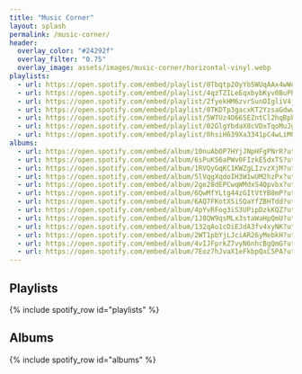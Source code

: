 ```yaml
---
title: "Music Corner"
layout: splash
permalink: /music-corner/
header:
  overlay_color: "#24292f"
  overlay_filter: "0.75"
  overlay_image: assets/images/music-corner/horizontal-vinyl.webp
playlists:
  - url: https://open.spotify.com/embed/playlist/0Tbqtp2OyYb5WUqAAx4wWd?utm_source=generator&theme=0
  - url: https://open.spotify.com/embed/playlist/4qzTZILeEqxbybKyv0BuPh?utm_source=generator&theme=0
  - url: https://open.spotify.com/embed/playlist/2fyekHM6zvrSunOIgliV4j?utm_source=generator&theme=0
  - url: https://open.spotify.com/embed/playlist/0TKDTp3gacxKT2YzsaGdww?utm_source=generator&theme=0
  - url: https://open.spotify.com/embed/playlist/5WTUz4O665EZntCl2hqBpb?utm_source=generator&theme=0
  - url: https://open.spotify.com/embed/playlist/02GlgYbdaX8cVDxTqoMuJg?utm_source=generator&theme=0
  - url: https://open.spotify.com/embed/playlist/0hsiH639Xa3341pC4wLiMO?utm_source=generator&theme=0
albums:
  - url: https://open.spotify.com/embed/album/10nuAbOP7HYjJNpHFgPNrR?utm_source=generator&theme=0   # Tchaikovsky: Violin Concerto·Pyotr Ilyich Tchaikovsky
  - url: https://open.spotify.com/embed/album/6sPuKS6aPWv0FIzkE5dxTS?utm_source=generator&theme=0   # J.S. Bach: Violin Concertos·Johann Sebastian Bach
  - url: https://open.spotify.com/embed/album/1RVQyGqKC1KWZgLIzvzXjM?utm_source=generator&theme=0   # 
  - url: https://open.spotify.com/embed/album/5lVqgXqdoIH3W1wUM2hzPx?utm_source=generator&theme=0   # Rachmaninov: Piano Concerto No.2·Sergei Rachmaninoff
  - url: https://open.spotify.com/embed/album/2ge28dEPCwqWMdxS4Qpvbx?utm_source=generator&theme=0   # Bach: Cello Suites, BWV 1007 - 1012·Johann Sebastian Bach
  - url: https://open.spotify.com/embed/album/6QwMfYLtg44zGItVtYB8mP?utm_source=generator&theme=0   # Beethoven: Symphony Nos.5 & 6·Ludwig van Beethoven
  - url: https://open.spotify.com/embed/album/6AQ7FKotXSiSQaYfZBHTdd?utm_source=generator&theme=0   # Mahler: Symphony No.1·Gustav Mahler
  - url: https://open.spotify.com/embed/album/4pYvRFog3iS3UPipDzkKQZ?utm_source=generator&theme=0   # La Búsqueda (Remastered 2014)·Paco de Lucía
  - url: https://open.spotify.com/embed/album/1J8QW9qsMLx3staWaHpQmU?utm_source=generator&theme=0   # Led Zeppelin (Remaster)·Led Zeppelin
  - url: https://open.spotify.com/embed/album/132qAo1cDiEJdA3fv4xyNK?utm_source=generator&theme=0   # Paranoid (2009 Remastered Version)·Black Sabbath
  - url: https://open.spotify.com/embed/album/2WT1pbYjLJciAR26yMebkH?utm_source=generator&theme=0   # The Dark Side Of The Moon (2011 Remastered Version)·Pink Floyd
  - url: https://open.spotify.com/embed/album/4vIJFprkZ7vyN6nhcBgQmG?utm_source=generator&theme=0   # Blue Train (Expanded Edition)·John Coltrane
  - url: https://open.spotify.com/embed/album/7Eoz7hJvaX1eFkbpQxC5PA?utm_source=generator&theme=0   # A Love Supreme·John Coltrane
---
```


## Playlists

{% include spotify_row id="playlists" %}

## Albums

{% include spotify_row id="albums" %}
